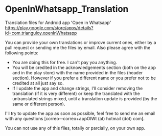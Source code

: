 # OpenInWhatsapp_Translation
Translation files for Android app 'Open in Whatsapp' https://play.google.com/store/apps/details?id=com.trianguloy.openInWhatsapp

You can provide your own translations or improve current ones, either by a pull request or sending me the files by email. Also please agree with the following points:
- You are doing this for free. I can't pay you anything.
- You will be credited in the acknowledgements section (both on the app and in the play store) with the name provided in the files (header section). However if you prefer a different name or you prefer not to be credited at all just say so.
- If I update the app and change strings, I'll consider removing the translation (if it is very different) or keep the translated with the untranslated strings mixed, until a translation update is provided (by the same or different person).

I'll try to update the app as soon as possible, feel free to send me an email with any questions [correo--correo+appOIWt (at) hotmail (dot) com].

You can not use any of this files, totally or parcially, on your own app.
